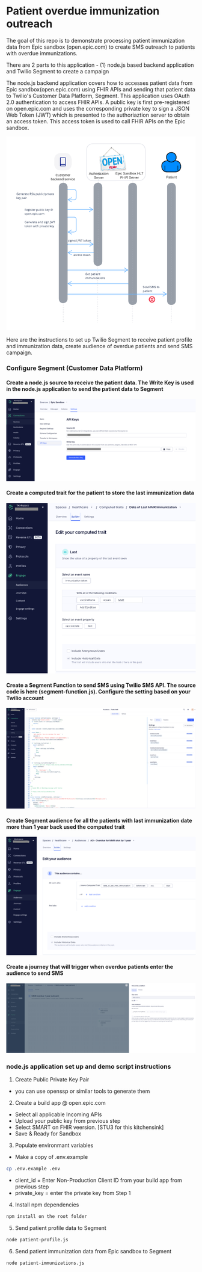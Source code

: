 # Patient overdue immunization outreach

The goal of this repo is to demonstrate processing patient immunization data from Epic sandbox (open.epic.com) to create SMS outreach to patients with overdue immunizations.

There are 2 parts to this application - (1) node.js based backend application and Twilio Segment to create a campaign

The node.js backend application covers how to accesses patient data from Epic sandbox(open.epic.com) using FHIR APIs and sending that patient data to Twilio's Customer Data Platform, Segment. This application uses OAuth 2.0 authentication to access FHIR APIs.  A public key is first pre-registered on open.epic.com and uses the corresponding private key to sign a JSON Web Token (JWT) which is presented to the authoriaztion server to obtain an access token. This access token is used to call FHIR APIs on the Epic sandbox.


![Demo Flow](images/Epic_Sandbox_demo.png "Demo Flow")

Here are the instructions to set up Twilio Segment to receive patient profile and immunization data, create audience of overdue patients and send SMS campaign.

### Configure Segment (Customer Data Platform)

#### Create a node.js source to receive the patient data. The Write Key is used in the node.js application to send the patient data to Segment
![Demo Flow](images/segment-source.png "Demo Flow")

#### Create a computed trait for the patient to store the last immunization data
![Demo Flow](images/segment-computed-trait.png "Demo Flow")

#### Create a Segment Function to send SMS using Twilio SMS API. The source code is here (segment-function.js). Configure the setting based on your Twilio account
![Demo Flow](images/segment-function.png "Demo Flow")

#### Create Segment audience for all the patients with last immunization date more than 1 year back used the computed trait

![Demo Flow](images/segment-audience.png "Demo Flow")

#### Create a journey that will trigger when overdue patients enter the audience to send SMS
![Demo Flow](images/segment-journey.png "Demo Flow")


### node.js application set up and demo script instructions
1. Create Public Private Key Pair
* you can use openssp or similar tools to generate them

2. Create a build app @ open.epic.com
* Select all applicable Incoming APIs
* Upload your public key from previous step
* Select SMART on FHIR veersion. [STU3 for this kitchensink]
* Save & Ready for Sandbox

3. Populate environmant variables 
* Make a copy of .env.example 
```bash
cp .env.example .env
```
* client_id = Enter Non-Production Client ID from your build app from previous step
* private_key = enter the private key from Step 1

4. Install npm dependencies

```bash
npm install on the root folder
```

5. Send patient profile data to Segment

```bash
node patient-profile.js
```

6. Send patient immunization data from Epic sandbox to Segment

```bash
node patient-immunizations.js
```
